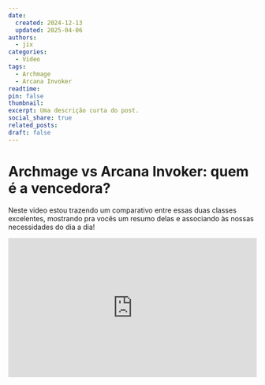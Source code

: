 ```yaml
---
date:
  created: 2024-12-13
  updated: 2025-04-06
authors:
  - jix
categories:
  - Video
tags:
  - Archmage
  - Arcana Invoker
readtime: 
pin: false
thumbnail:
excerpt: Uma descrição curta do post.
social_share: true
related_posts:
draft: false
---
```


# Archmage vs Arcana Invoker: quem é a vencedora?

Neste video estou trazendo um comparativo entre essas duas classes excelentes, mostrando pra vocês um resumo delas e associando às nossas necessidades do dia a dia!

<div style="position: relative; width: 100%; padding-bottom: 56.25%; height: 0; overflow: hidden;">
  <iframe 
    src="https://www.youtube.com/embed/xsLY8Ex7xeE?si=Q_Lxz7nA6-6glzhX" 
    title="YouTube video player" 
    frameborder="0" 
    allow="accelerometer; autoplay; clipboard-write; encrypted-media; gyroscope; picture-in-picture; web-share" 
    referrerpolicy="strict-origin-when-cross-origin" 
    allowfullscreen 
    style="position: absolute; top: 0; left: 0; width: 100%; height: 100%;"
  ></iframe>
</div>